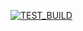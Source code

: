 [![TEST_BUILD](https://github.com/Gopu2001/simple-package/actions/workflows/test_build.yml/badge.svg)](https://github.com/Gopu2001/simple-package/actions/workflows/test_build.yml)
